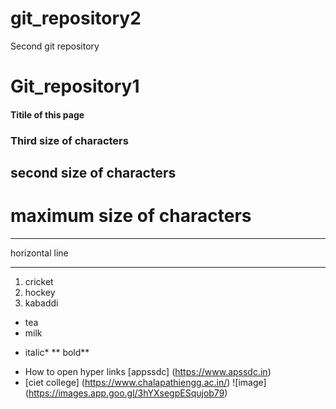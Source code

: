 # git_repository2
Second git repository
# Git_repository1

#### Titile of this page 
### Third size of characters
## second size of characters
# maximum size of characters
 *** 
horizontal line
***
1. cricket
2. hockey
3. kabaddi

- tea
- milk
* italic*
**  bold**
- How to open hyper links [appssdc]  (https://www.apssdc.in)
-  [ciet college] (https://www.chalapathiengg.ac.in/)
![image] (https://images.app.goo.gl/3hYXsegpESqujob79)
